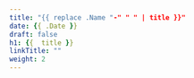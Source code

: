 ```yaml
---
title: "{{ replace .Name "-" " " | title }}"
date: {{ .Date }}
draft: false
h1: {{  title }}
linkTitle: ""
weight: 2
---
```

